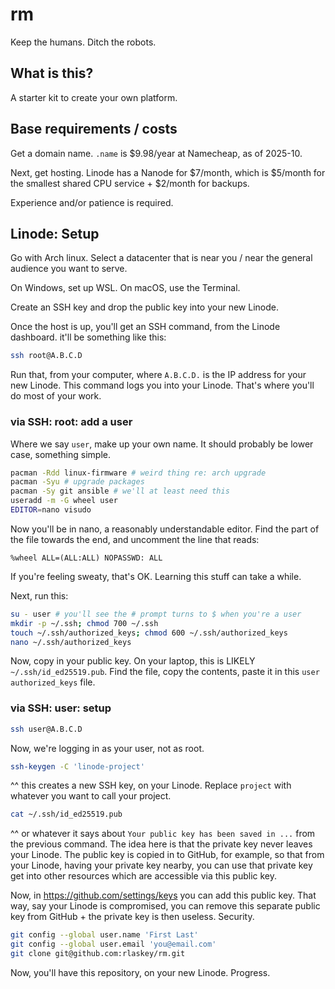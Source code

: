 # rm

Keep the humans. Ditch the robots.

## What is this?

A starter kit to create your own platform.

## Base requirements / costs

Get a domain name. `.name` is $9.98/year at Namecheap, as of 2025-10.

Next, get hosting. Linode has a Nanode for $7/month, which is $5/month for the
smallest shared CPU service + $2/month for backups.

Experience and/or patience is required.

## Linode: Setup

Go with Arch linux. Select a datacenter that is near you / near the general
audience you want to serve. 

On Windows, set up WSL. On macOS, use the Terminal.

Create an SSH key and drop the public key into your new Linode.

Once the host is up, you'll get an SSH command, from the Linode dashboard.
it'll be something like this:

```sh
ssh root@A.B.C.D
```

Run that, from your computer, where `A.B.C.D.` is the IP address for your new
Linode. This command logs you into your Linode. That's where you'll do most of
your work.

### via SSH: root: add a user

Where we say `user`, make up your own name. It should probably be lower case,
something simple.

```sh
pacman -Rdd linux-firmware # weird thing re: arch upgrade
pacman -Syu # upgrade packages
pacman -Sy git ansible # we'll at least need this
useradd -m -G wheel user
EDITOR=nano visudo
```

Now you'll be in nano, a reasonably understandable editor. Find the part of the
file towards the end, and uncomment the line that reads:

```
%wheel ALL=(ALL:ALL) NOPASSWD: ALL
```

If you're feeling sweaty, that's OK. Learning this stuff can take a while.

Next, run this:

```sh
su - user # you'll see the # prompt turns to $ when you're a user
mkdir -p ~/.ssh; chmod 700 ~/.ssh
touch ~/.ssh/authorized_keys; chmod 600 ~/.ssh/authorized_keys
nano ~/.ssh/authorized_keys
```

Now, copy in your public key. On your laptop, this is LIKELY
`~/.ssh/id_ed25519.pub`. Find the file, copy the contents, paste it in this
`user` `authorized_keys` file.

### via SSH: user: setup

```sh
ssh user@A.B.C.D
```

Now, we're logging in as your user, not as root.


```sh
ssh-keygen -C 'linode-project'
```

^^ this creates a new SSH key, on your Linode. Replace `project` with whatever
you want to call your project.

```sh
cat ~/.ssh/id_ed25519.pub
```

^^ or whatever it says about `Your public key has been saved in ...` from the
previous command. The idea here is that the private key never leaves your
Linode. The public key is copied in to GitHub, for example, so that from your
Linode, having your private key nearby, you can use that private key get into
other resources which are accessible via this public key.

Now, in https://github.com/settings/keys you can add this public key. That way,
say your Linode is compromised, you can remove this separate public key from
GitHub + the private key is then useless. Security.

```sh
git config --global user.name 'First Last'
git config --global user.email 'you@email.com'
git clone git@github.com:rlaskey/rm.git
```

Now, you'll have this repository, on your new Linode. Progress.
